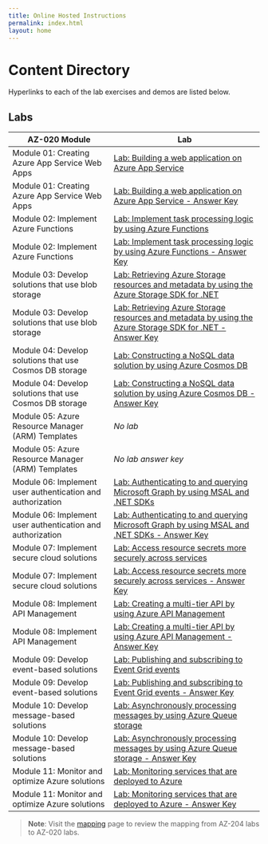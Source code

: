 ```yaml
---
title: Online Hosted Instructions
permalink: index.html
layout: home
---
```


# Content Directory

Hyperlinks to each of the lab exercises and demos are listed below.

## Labs

| AZ-020 Module | Lab |
| --- | --- |
| Module 01: Creating Azure App Service Web Apps | [Lab: Building a web application on Azure App Service](https://microsoftlearning.github.io/AZ-204-DevelopingSolutionsforMicrosoftAzure/Instructions/Labs/AZ-204_01_lab.html) |
| Module 01: Creating Azure App Service Web Apps | [Lab: Building a web application on Azure App Service - Answer Key](https://microsoftlearning.github.io/AZ-204-DevelopingSolutionsforMicrosoftAzure/Instructions/Labs/AZ-204_01_lab_ak.html) |
| Module 02: Implement Azure Functions | [Lab: Implement task processing logic by using Azure Functions](https://microsoftlearning.github.io/AZ-204-DevelopingSolutionsforMicrosoftAzure/Instructions/Labs/AZ-204_02_lab.html) |
| Module 02: Implement Azure Functions | [Lab: Implement task processing logic by using Azure Functions - Answer Key](https://microsoftlearning.github.io/AZ-204-DevelopingSolutionsforMicrosoftAzure/Instructions/Labs/AZ-204_02_lab_ak.html) |
| Module 03: Develop solutions that use blob storage | [Lab: Retrieving Azure Storage resources and metadata by using the Azure Storage SDK for .NET](https://microsoftlearning.github.io/AZ-204-DevelopingSolutionsforMicrosoftAzure/Instructions/Labs/AZ-204_03_lab.html) |
| Module 03: Develop solutions that use blob storage | [Lab: Retrieving Azure Storage resources and metadata by using the Azure Storage SDK for .NET - Answer Key](https://microsoftlearning.github.io/AZ-204-DevelopingSolutionsforMicrosoftAzure/Instructions/Labs/AZ-204_03_lab_ak.html) |
| Module 04: Develop solutions that use Cosmos DB storage | [Lab: Constructing a NoSQL data solution by using Azure Cosmos DB](https://microsoftlearning.github.io/AZ-204-DevelopingSolutionsforMicrosoftAzure/Instructions/Labs/AZ-204_04_lab.html) |
| Module 04: Develop solutions that use Cosmos DB storage | [Lab: Constructing a NoSQL data solution by using Azure Cosmos DB - Answer Key](https://microsoftlearning.github.io/AZ-204-DevelopingSolutionsforMicrosoftAzure/Instructions/Labs/AZ-204_04_lab_ak.html) |
| Module 05: Azure Resource Manager (ARM) Templates | *No lab* |
| Module 05: Azure Resource Manager (ARM) Templates | *No lab answer key* |
| Module 06: Implement user authentication and authorization | [Lab: Authenticating to and querying Microsoft Graph by using MSAL and .NET SDKs](https://microsoftlearning.github.io/AZ-204-DevelopingSolutionsforMicrosoftAzure/Instructions/Labs/AZ-204_06_lab.html) |
| Module 06: Implement user authentication and authorization | [Lab: Authenticating to and querying Microsoft Graph by using MSAL and .NET SDKs - Answer Key](https://microsoftlearning.github.io/AZ-204-DevelopingSolutionsforMicrosoftAzure/Instructions/Labs/AZ-204_06_lab_ak.html) |
| Module 07: Implement secure cloud solutions | [Lab: Access resource secrets more securely across services](https://microsoftlearning.github.io/AZ-204-DevelopingSolutionsforMicrosoftAzure/Instructions/Labs/AZ-204_07_lab.html) |
| Module 07: Implement secure cloud solutions | [Lab: Access resource secrets more securely across services - Answer Key](https://microsoftlearning.github.io/AZ-204-DevelopingSolutionsforMicrosoftAzure/Instructions/Labs/AZ-204_07_lab_ak.html) |
| Module 08: Implement API Management | [Lab: Creating a multi-tier API by using Azure API Management](https://microsoftlearning.github.io/AZ-204-DevelopingSolutionsforMicrosoftAzure/Instructions/Labs/AZ-204_08_lab.html) |
| Module 08: Implement API Management | [Lab: Creating a multi-tier API by using Azure API Management - Answer Key](https://microsoftlearning.github.io/AZ-204-DevelopingSolutionsforMicrosoftAzure/Instructions/Labs/AZ-204_08_lab_ak.html) |
| Module 09: Develop event-based solutions | [Lab: Publishing and subscribing to Event Grid events](https://microsoftlearning.github.io/AZ-204-DevelopingSolutionsforMicrosoftAzure/Instructions/Labs/AZ-204_10_lab.html) |
| Module 09: Develop event-based solutions | [Lab: Publishing and subscribing to Event Grid events - Answer Key](https://microsoftlearning.github.io/AZ-204-DevelopingSolutionsforMicrosoftAzure/Instructions/Labs/AZ-204_10_lab_ak.html) |
| Module 10: Develop message-based solutions | [Lab: Asynchronously processing messages by using Azure Queue storage](https://microsoftlearning.github.io/AZ-204-DevelopingSolutionsforMicrosoftAzure/Instructions/Labs/AZ-204_11_lab.html) |
| Module 10: Develop message-based solutions | [Lab: Asynchronously processing messages by using Azure Queue storage - Answer Key](https://microsoftlearning.github.io/AZ-204-DevelopingSolutionsforMicrosoftAzure/Instructions/Labs/AZ-204_11_lab_ak.html) |
| Module 11: Monitor and optimize Azure solutions | [Lab: Monitoring services that are deployed to Azure](https://microsoftlearning.github.io/AZ-204-DevelopingSolutionsforMicrosoftAzure/Instructions/Labs/AZ-204_12_lab.html) |
| Module 11: Monitor and optimize Azure solutions | [Lab: Monitoring services that are deployed to Azure - Answer Key](https://microsoftlearning.github.io/AZ-204-DevelopingSolutionsforMicrosoftAzure/Instructions/Labs/AZ-204_12_lab_ak.html) |

> **Note**: Visit the [mapping](mapping.md) page to review the mapping from AZ-204 labs to AZ-020 labs.
